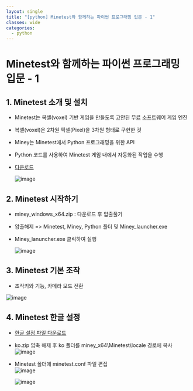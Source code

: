 ```yaml
---
layout: single
title: "[python] Minetest와 함께하는 파이썬 프로그래밍 입문 - 1"
classes: wide
categories:
  - python
---  
```


# Minetest와 함께하는 파이썬 프로그래밍 입문 - 1    
## 1. Minetest 소개 및 설치  
  + Minetest는 복셀(voxel) 기반 게임을 만들도록 고안된 무료 소프트웨어 게임 엔진
  + 복셀(voxel)은 2차원 픽셀(Pixel)을 3차원 형태로 구현한 것
  + Miney는 Minetest에서 Python 프로그래밍을 위한 API
  + Python 코드를 사용하여 Minetest 게임 내에서 자동화된 작업을 수행
  + [다운로드](https://github.com/miney-py/miney_distribution/releases)  
    
    ![image](https://github.com/user-attachments/assets/a0011eab-1e73-4092-9c4c-a9ba3565c964)
  
 ## 2. Minetest 시작하기  
   + miney_windows_x64.zip : 다운로드 후 압출풀기
   + 압출해제 => Minetest, Miney, Python 폴더 및 Miney_launcher.exe
   + Miney_lanuncher.exe 클릭하여 실행

     ![image](https://github.com/user-attachments/assets/93721247-ca74-4d36-9e1b-bfd84a0cb890)

## 3. Minetest 기본 조작  
  + 조작키와 기능, 카메라 모드 전환
  
  ![image](https://github.com/user-attachments/assets/9b8b9e10-2189-47f1-a64b-1886fc697f7c)  

## 4. Minetest 한글 설정  
  + [한글 설정 파일 다운로드](https://github.com/kig2929kig/minetest/blob/main/ko.zip)
  + ko.zip 압축 해제 후 ko 폴더를 miney_x64\Minetest\locale 경로에 복사  
    ![image](https://github.com/user-attachments/assets/b31e8cc6-d077-4a35-9711-b14cde866c19)  
  + Minetest 폴더에 minetest.conf 파일 편집  
    ![image](https://github.com/user-attachments/assets/0b3f5dbb-00ab-4aa4-b07d-62e5ff5fc0c2)

    ![image](https://github.com/user-attachments/assets/3ff06881-8ef3-415a-b0d1-b46206fe45e2)

    

